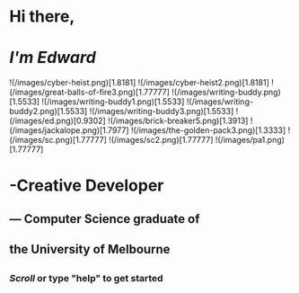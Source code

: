 



#  Hi there,
#  *I'm Edward*

!(/images/cyber-heist.png)[1.8181]
!(/images/cyber-heist2.png)[1.8181]
!(/images/great-balls-of-fire3.png)[1.77777]
!(/images/writing-buddy.png)[1.5533]
!(/images/writing-buddy1.png)[1.5533]
!(/images/writing-buddy2.png)[1.5533]
!(/images/writing-buddy3.png)[1.5533]
!(/images/ed.png)[0.9302]
!(/images/brick-breaker5.png)[1.3913]
!(/images/jackalope.png)[1.7977]
!(/images/the-golden-pack3.png)[1.3333]
!(/images/sc.png)[1.77777]
!(/images/sc2.png)[1.77777]
!(/images/pa1.png)[1.77777]
#  -Creative Developer
##     — Computer Science graduate of
##        the University of Melbourne
##
###   *Scroll* or type "help" to get started
